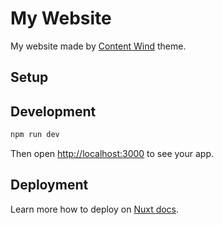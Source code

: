 # My Website

My website made by [Content Wind](https://content-wind.nuxt.space) theme.

## Setup


## Development

```bash
npm run dev
```

Then open [http://localhost:3000](http://localhost:3000) to see your app.

## Deployment

Learn more how to deploy on [Nuxt docs](https://nuxt.com/docs/getting-started/deployment).
